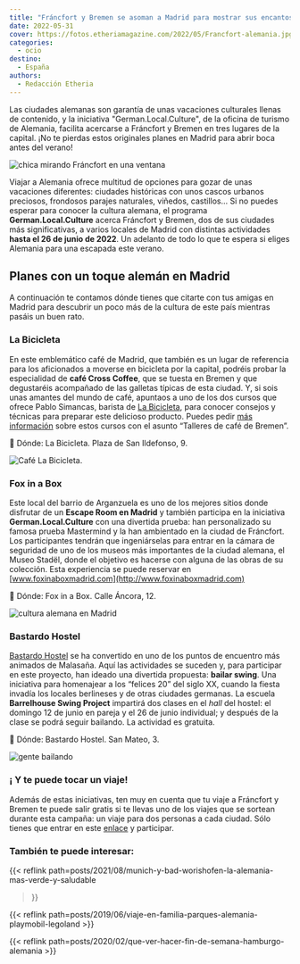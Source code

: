 ```yaml
---
title: "Fráncfort y Bremen se asoman a Madrid para mostrar sus encantos"
date: 2022-05-31
cover: https://fotos.etheriamagazine.com/2022/05/Francfort-alemania.jpg
categories: 
  - ocio
destino: 
  - España
authors: 
  - Redacción Etheria
---
```


Las ciudades alemanas son garantía de unas vacaciones culturales llenas de contenido, y la iniciativa "German.Local.Culture", de la oficina de turismo de Alemania, facilita acercarse a Fráncfort y Bremen en tres lugares de la capital. ¡No te pierdas estos originales planes en Madrid para abrir boca antes del verano!

![chica mirando Fráncfort en una ventana](https://fotos.etheriamagazine.com/2022/05/Francfort-alemania.jpg "No te pierdas Fráncfort en verano. © Visitfrankfurt/ David Vasicek")

Viajar a Alemania ofrece multitud de opciones para gozar de unas vacaciones diferentes: 
ciudades históricas con unos cascos urbanos preciosos, frondosos parajes naturales, 
viñedos, castillos… Si no puedes esperar para conocer la cultura alemana, el programa 
**German.Local.Culture** acerca Fráncfort y Bremen, dos de sus ciudades más 
significativas, a varios locales de Madrid con distintas actividades **hasta el 26 de 
junio de 2022**. Un adelanto de todo lo que te espera si eliges Alemania para una 
escapada este verano. 

## Planes con un toque alemán en Madrid

A continuación te contamos dónde tienes que citarte con tus amigas en Madrid para 
descubrir un poco más de la cultura de este país mientras pasáis un buen rato. 

### La Bicicleta

En este emblemático café de Madrid, que también es un lugar de referencia para los 
aficionados a moverse en bicicleta por la capital, podréis probar la especialidad de 
**café Cross Coffee**, que se tuesta en Bremen y que degustaréis acompañado de las 
galletas típicas de esta ciudad. Y, si sois unas amantes del mundo de café, apuntaos a 
uno de los dos cursos que ofrece Pablo Simancas, barista de [La 
Bicicleta](https://www.labicicletacafe.com/), para conocer consejos y técnicas para 
preparar este delicioso producto. Puedes pedir [más 
información](mailto:labicicletacafeeventos@gmail.com) sobre estos cursos con el asunto 
“Talleres de café de Bremen”. 

📍 Dónde: La Bicicleta. Plaza de San Ildefonso, 9. 

![Café La Bicicleta.](https://fotos.etheriamagazine.com/2022/05/cafe-la-bicicleta.jpg "Café La Bicicleta.")

### Fox in a Box

Este local del barrio de Arganzuela es uno de los mejores sitios donde disfrutar de un 
**Escape Room en Madrid** y también participa en la iniciativa **German.Local.Culture** 
con una divertida prueba: han personalizado su famosa prueba Mastermind y la han 
ambientado en la ciudad de Fráncfort. Los participantes tendrán que ingeniárselas para 
entrar en la cámara de seguridad de uno de los museos más importantes de la ciudad 
alemana, el Museo Stadël, donde el objetivo es hacerse con alguna de las obras de su 
colección. Esta experiencia se puede reservar en 
[www.foxinaboxmadrid.com](http://www.foxinaboxmadrid.com) 

📍 Dónde: Fox in a Box. Calle Áncora, 12. 

![cultura alemana en Madrid](https://fotos.etheriamagazine.com/2022/05/Fox-in-Box-Mastermind-Francfort.jpg "Escape Room en Fox in a Box.")

### Bastardo Hostel

[Bastardo Hostel](https://bastardohostel.com/es/) se ha convertido en uno de los puntos 
de encuentro más animados de Malasaña. Aquí las actividades se suceden y, para 
participar en este proyecto, han ideado una divertida propuesta: **bailar swing**. Una 
iniciativa para homenajear a los “felices 20” del siglo XX, cuando la fiesta invadía los 
locales berlineses y de otras ciudades germanas. La escuela **Barrelhouse Swing 
Project** impartirá dos clases en el _hall_ del hostel: el domingo 12 de junio en pareja 
y el 26 de junio individual; y después de la clase se podrá seguir bailando. La 
actividad es gratuita. 

📍 Dónde: Bastardo Hostel. San Mateo, 3. 

![gente bailando](https://fotos.etheriamagazine.com/2022/05/alemania-Swing-Bastardo.jpg "Clase de swing en Bastardo Hostel.")

### ¡ Y te puede tocar un viaje!

Además de estas iniciativas, ten muy en cuenta que tu viaje a Fráncfort y Bremen te 
puede salir gratis si te llevas uno de los viajes que se sortean durante esta campaña: 
un viaje para dos personas a cada ciudad. Sólo tienes que entrar en este 
[enlace](http://k405.es/glc) y participar. 

### También te puede interesar:

{{< reflink path=posts/2021/08/munich-y-bad-worishofen-la-alemania-mas-verde-y-saludable 
>}} 

{{< reflink path=posts/2019/06/viaje-en-familia-parques-alemania-playmobil-legoland >}} 

{{< reflink path=posts/2020/02/que-ver-hacer-fin-de-semana-hamburgo-alemania >}}
